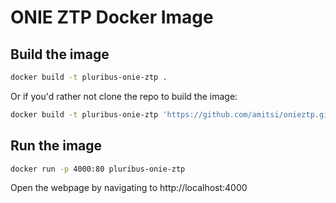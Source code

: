 # ONIE ZTP Docker Image

## Build the image

```sh
docker build -t pluribus-onie-ztp .
```

Or if you'd rather not clone the repo to build the image:

```sh
docker build -t pluribus-onie-ztp 'https://github.com/amitsi/onieztp.git#:onie/docker'
```

## Run the image

```sh
docker run -p 4000:80 pluribus-onie-ztp
```

Open the webpage by navigating to http://localhost:4000
